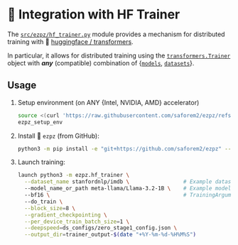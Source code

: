 # 🤗 Integration with HF Trainer

The [`src/ezpz/hf_trainer.py`](/src/ezpz/hf_trainer.py) module provides a
mechanism for distributed training with 🤗 [huggingface /
transformers](https://github.com/huggingface/transformers).

In particular, it allows for distributed training using the
[`transformers.Trainer`](https://huggingface.co/docs/transformers/main/en/main_classes/trainer#transformers.Trainer)
object with **_any_** (compatible) combination of
{[`models`](https://huggingface.co/models),
[`datasets`](https://huggingface.co/datasets)}.

## Usage

1. Setup environment (on ANY {Intel, NVIDIA, AMD} accelerator)

    ```bash
    source <(curl 'https://raw.githubusercontent.com/saforem2/ezpz/refs/heads/main/src/ezpz/bin/utils.sh')
    ezpz_setup_env
    ```

2. Install 🍋 `ezpz` (from GitHub):

    ```bash
    python3 -m pip install -e "git+https://github.com/saforem2/ezpz" --require-virtualenv
    ```

3. Launch training:

    ```bash
    launch python3 -m ezpz.hf_trainer \
      --dataset_name stanfordnlp/imdb \                 # Example dataset
      --model_name_or_path meta-llama/Llama-3.2-1B \    # Example model
      --bf16 \                                          # TrainingArguments
      --do_train \
      --block_size=8 \
      --gradient_checkpointing \
      --per_device_train_batch_size=1 \
      --deepspeed=ds_configs/zero_stage1_config.json \
      --output_dir=trainer_output-$(date "+%Y-%m-%d-%H%M%S")
    ```
